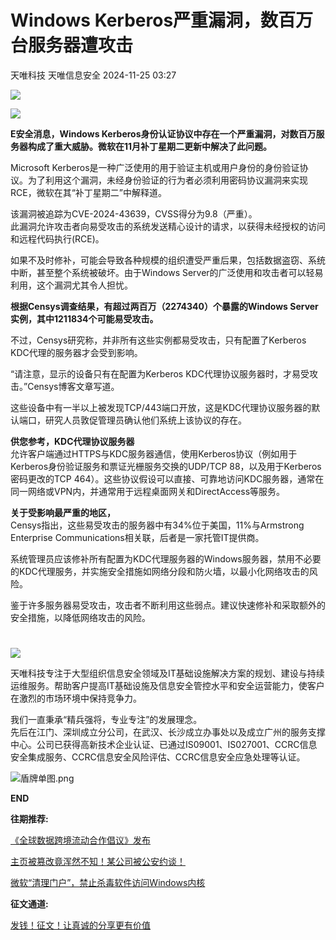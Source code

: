 #  Windows Kerberos严重漏洞，数百万台服务器遭攻击   
天唯科技  天唯信息安全   2024-11-25 03:27  
  
![](https://mmbiz.qpic.cn/sz_mmbiz_png/PZibWfCgzicQNbU68NXCNH8sw9R1wBYiaT6icvH7moZbnkDB7UPWcP57YnEr5sDNDh6pssbCmuxvzQERZeMhN6Dknw/640?wx_fmt=png "")  
  
![](https://mmbiz.qpic.cn/sz_mmbiz_jpg/PZibWfCgzicQNtiadibcX9tpg72vzGPvNib7Fwf9KLcH2SwXyzEqqyyCcxDZ14rGHzAdykFT2fD6EhIxic6awPS02hEA/640?wx_fmt=jpeg&from=appmsg "")  
  
  
**E安全消息，Windows Kerberos身份认证协议中存在一个严重漏洞，对数百万服务器构成了重大威胁。微软在11月补丁星期二更新中解决了此问题。**  
  
  
Microsoft Kerberos是一种广泛使用的用于验证主机或用户身份的身份验证协议。为了利用这个漏洞，未经身份验证的行为者必须利用密码协议漏洞来实现RCE，微软在其“补丁星期二”中解释道。  
  
  
该漏洞被追踪为CVE-2024-43639，CVSS得分为9.8（严重）。  
此漏洞允许攻击者向易受攻击的系统发送精心设计的请求，以获得未经授权的访问和远程代码执行(RCE)。  
  
  
如果不及时修补，可能会导致各种规模的组织遭受严重后果，包括数据盗窃、系统中断，甚至整个系统被破坏。由于Windows Server的广泛使用和攻击者可以轻易利用，这个漏洞尤其令人担忧。  
  
  
**根据Censys调查结果，有超过两百万（2274340）个暴露的Windows Server实例，其中1211834个可能易受攻击。**  
  
  
不过，Censys研究称，并非所有这些实例都易受攻击，只有配置了Kerberos KDC代理的服务器才会受到影响。  
  
  
“请注意，显示的设备只有在配置为Kerberos KDC代理协议服务器时，才易受攻击。”Censys博客文章写道。  
  
  
这些设备中有一半以上被发现TCP/443端口开放，这是KDC代理协议服务器的默认端口，研究人员敦促管理员确认他们系统上该协议的存在。  
  
  
**供您参考，KDC代理协议服务器**  
允许客户端通过HTTPS与KDC服务器通信，使用Kerberos协议（例如用于Kerberos身份验证服务和票证光栅服务交换的UDP/TCP 88，以及用于Kerberos密码更改的TCP 464）。这些协议假设可以直接、可靠地访问KDC服务器，通常在同一网络或VPN内，并通常用于远程桌面网关和DirectAccess等服务。  
  
  
**关于受影响最严重的地区，**  
Censys指出，这些易受攻击的服务器中有34%位于美国，11%与Armstrong Enterprise Communications相关联，后者是一家托管IT提供商。  
  
  
系统管理员应该修补所有配置为KDC代理服务器的Windows服务器，禁用不必要的KDC代理服务，并实施安全措施如网络分段和防火墙，以最小化网络攻击的风险。  
  
  
鉴于许多服务器易受攻击，攻击者不断利用这些弱点。建议快速修补和采取额外的安全措施，以降低网络攻击的风险。  
#   
  
![](https://mmbiz.qpic.cn/sz_mmbiz_png/PZibWfCgzicQNbU68NXCNH8sw9R1wBYiaT6icvH7moZbnkDB7UPWcP57YnEr5sDNDh6pssbCmuxvzQERZeMhN6Dknw/640?wx_fmt=png "")  
  
  
天唯科技专注于大型组织信息安全领域及IT基础设施解决方案的规划、建设与持续运维服务。帮助客户提高IT基础设施及信息安全管控水平和安全运营能力，使客户在激烈的市场环境中保持竞争力。  
  
我们一直秉承“精兵强将，专业专注”的发展理念。  
先后在江门、深圳成立分公司，在武汉、长沙成立办事处以及成立广州的服务支撑中心。公司已获得高新技术企业认证、已通过IS09001、IS027001、CCRC信息安全集成服务、CCRC信息安全风险评估、CCRC信息安全应急处理等认证。  
  
  
![](https://mmbiz.qpic.cn/sz_mmbiz_png/PZibWfCgzicQNRytkPMNOKYRW452LxR5Ez5Wee8X6KlbhoUMt9XyhhbRxHafKcCLWJic3ib0umJiaH3fl6sOx8KMBiaQ/640?wx_fmt=png "盾牌单图.png")  
  
**END**  
  
  
  
**往期推荐:**  
  
  
  
  
  
[《全球数据跨境流动合作倡议》发布](http://mp.weixin.qq.com/s?__biz=MzkzMjE5MTY5NQ==&mid=2247502611&idx=1&sn=d72ab29ae4ca695751b04d198304d63c&chksm=c25d07b3f52a8ea53d99318818a2b5d4f2e586185e86e9bfb57de291de19bdab988827b2cc61&scene=21#wechat_redirect)  
  
  
  
[主页被篡改竟浑然不知！某公司被公安约谈！](http://mp.weixin.qq.com/s?__biz=MzkzMjE5MTY5NQ==&mid=2247502611&idx=2&sn=eb27ba06a04cc06e0a211efdad17ffc9&chksm=c25d07b3f52a8ea58cb0697394459a547508e9f748fd08db34e4716c40640ff8e9fbc27fc844&scene=21#wechat_redirect)  
  
  
  
[微软“清理门户”，禁止杀毒软件访问Windows内核](http://mp.weixin.qq.com/s?__biz=MzkzMjE5MTY5NQ==&mid=2247502581&idx=1&sn=047c11cbf88afb4ef342443739639c17&chksm=c25d0655f52a8f436b592b060cf6d71ff60dc4b112b618b86e30020d017cc83b8dc21e70bef3&scene=21#wechat_redirect)  
  
  
  
**征文通道:**  
  
  
  
  
  
[发钱！征文！让真诚的分享更有价值](http://mp.weixin.qq.com/s?__biz=MzkzMjE5MTY5NQ==&mid=2247490310&idx=1&sn=db4b524d1d9f5aabb4af2184dd831de3&chksm=c25ed7a6f5295eb053d3f90e2dc8cd22a2d8ce1a62561ffa62966340ee563734cd4fd32045f3&scene=21#wechat_redirect)  
  
  

